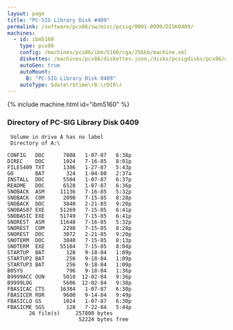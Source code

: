 ```yaml
---
layout: page
title: "PC-SIG Library Disk #409"
permalink: /software/pcx86/sw/misc/pcsig/0001-0999/DISK0409/
machines:
  - id: ibm5160
    type: pcx86
    config: /machines/pcx86/ibm/5160/cga/256kb/machine.xml
    diskettes: /machines/pcx86/diskettes.json,/disks/pcsigdisks/pcx86/diskettes.json
    autoGen: true
    autoMount:
      B: "PC-SIG Library Disk 0409"
    autoType: $date\r$time\rB:\rDIR\r
---
```


{% include machine.html id="ibm5160" %}

### Directory of PC-SIG Library Disk 0409

     Volume in drive A has no label
     Directory of A:\

    CONFIG   DOC      7808   1-07-87   6:38p
    DIREC    DOC      1024   7-16-85   8:01p
    FILES409 TXT      1386   1-27-87   5:43p
    GO       BAT       324   1-04-80   2:37a
    INSTALL  DOC      5504   1-07-87   6:37p
    README   DOC      6528   1-07-87   6:36p
    SNOBACK  ASM     11136   7-16-85   5:32p
    SNOBACK  COM      2090   7-15-85   8:28p
    SNOBACK  DOC      3840   2-21-85   9:20p
    SNOBAS87 EXE     51269   7-15-85   6:41p
    SNOBASIC EXE     51749   7-15-85   6:41p
    SNOREST  ASM     11648   7-16-85   5:32p
    SNOREST  COM      2298   7-15-85   8:28p
    SNOREST  DOC      3072   2-21-85   9:20p
    SNOTERM  DOC      3840   7-15-85   8:13p
    SNOTERM  EXE     55104   7-15-85   8:04p
    STARTUP  BAT       128   9-18-84   1:09p
    STARTUP2 BAT       256   9-18-84   1:09p
    STARTUP3 BAT       256   9-18-84   1:09p
    B0SYS              796   9-18-84   1:36p
    B9999ACC OUN      5010  12-02-84   9:36p
    B9999LOG          5606  12-02-84   9:38p
    FBASICAC CTS     16384   1-07-87   6:30p
    FBASICER ROR      9600   9-14-84   9:49p
    FBASICLO GS       1024   1-07-87   6:30p
    FBASICME SGS       128   7-22-84   5:44p
           26 file(s)     257808 bytes
                           52224 bytes free

